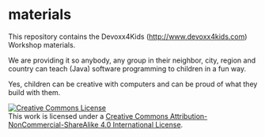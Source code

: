 materials
=========
This repository contains the Devoxx4Kids (http://www.devoxx4kids.com) Workshop materials.

We are providing it so anybody, any group in their neighbor, city, region and country 
can teach (Java) software programming to children in a fun way.

Yes, children can be creative with computers and can be proud of what they build with them.

    
    

<a rel="license" href="http://creativecommons.org/licenses/by-nc-sa/4.0/deed.en_US"><img alt="Creative Commons License" style="border-width:0" src="http://i.creativecommons.org/l/by-nc-sa/4.0/88x31.png" /></a><br />This work is licensed under a <a rel="license" href="http://creativecommons.org/licenses/by-nc-sa/4.0/deed.en_US">Creative Commons Attribution-NonCommercial-ShareAlike 4.0 International License</a>.
